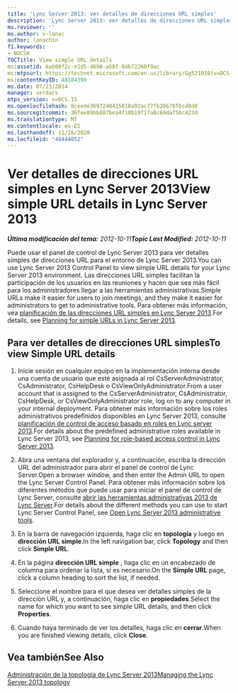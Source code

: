 ```yaml
---
title: 'Lync Server 2013: ver detalles de direcciones URL simples'
description: 'Lync Server 2013: ver detalles de direcciones URL simples.'
ms.reviewer: ''
ms.author: v-lanac
author: lanachin
f1.keywords:
- NOCSH
TOCTitle: View simple URL details
ms:assetid: 6ab00f2c-e1d5-4698-a58f-04b72260f9ac
ms:mtpsurl: https://technet.microsoft.com/en-us/library/Gg521010(v=OCS.15)
ms:contentKeyID: 48184399
ms.date: 07/23/2014
manager: serdars
mtps_version: v=OCS.15
ms.openlocfilehash: 8ceede3697248415018a92ac77fb20670fbcd8d0
ms.sourcegitcommit: 36fee89bb887bea4f18b19f17a8c69daf5bc423d
ms.translationtype: MT
ms.contentlocale: es-ES
ms.lasthandoff: 11/26/2020
ms.locfileid: "49444052"
---
```

# <a name="view-simple-url-details-in-lync-server-2013"></a><span data-ttu-id="5d107-103">Ver detalles de direcciones URL simples en Lync Server 2013</span><span class="sxs-lookup"><span data-stu-id="5d107-103">View simple URL details in Lync Server 2013</span></span>

<div data-xmlns="http://www.w3.org/1999/xhtml">

<div class="topic" data-xmlns="http://www.w3.org/1999/xhtml" data-msxsl="urn:schemas-microsoft-com:xslt" data-cs="https://msdn.microsoft.com/">

<div data-asp="https://msdn2.microsoft.com/asp">



</div>

<div id="mainSection">

<div id="mainBody"><span data-ttu-id="5d107-104">

<span> </span></span><span class="sxs-lookup"><span data-stu-id="5d107-104">

<span> </span></span></span>

<span data-ttu-id="5d107-105">_**Última modificación del tema:** 2012-10-11_</span><span class="sxs-lookup"><span data-stu-id="5d107-105">_**Topic Last Modified:** 2012-10-11_</span></span>

<span data-ttu-id="5d107-106">Puede usar el panel de control de Lync Server 2013 para ver detalles simples de direcciones URL para el entorno de Lync Server 2013.</span><span class="sxs-lookup"><span data-stu-id="5d107-106">You can use Lync Server 2013 Control Panel to view simple URL details for your Lync Server 2013 environment.</span></span> <span data-ttu-id="5d107-107">Las direcciones URL simples facilitan la participación de los usuarios en las reuniones y hacen que sea más fácil para los administradores llegar a las herramientas administrativas.</span><span class="sxs-lookup"><span data-stu-id="5d107-107">Simple URLs make it easier for users to join meetings, and they make it easier for administrators to get to administrative tools.</span></span> <span data-ttu-id="5d107-108">Para obtener más información, vea [planificación de las direcciones URL simples en Lync Server 2013](lync-server-2013-planning-for-simple-urls.md).</span><span class="sxs-lookup"><span data-stu-id="5d107-108">For details, see [Planning for simple URLs in Lync Server 2013](lync-server-2013-planning-for-simple-urls.md).</span></span>

<div>

## <a name="to-view-simple-url-details"></a><span data-ttu-id="5d107-109">Para ver detalles de direcciones URL simples</span><span class="sxs-lookup"><span data-stu-id="5d107-109">To view Simple URL details</span></span>

1.  <span data-ttu-id="5d107-110">Inicie sesión en cualquier equipo en la implementación interna desde una cuenta de usuario que esté asignada al rol CsServerAdministrator, CsAdministrator, CsHelpDesk o CsViewOnlyAdministrator.</span><span class="sxs-lookup"><span data-stu-id="5d107-110">From a user account that is assigned to the CsServerAdministrator, CsAdministrator, CsHelpDesk, or CsViewOnlyAdministrator role, log on to any computer in your internal deployment.</span></span> <span data-ttu-id="5d107-111">Para obtener más información sobre los roles administrativos predefinidos disponibles en Lync Server 2013, consulte [planificación de control de acceso basado en roles en Lync server 2013](lync-server-2013-planning-for-role-based-access-control.md).</span><span class="sxs-lookup"><span data-stu-id="5d107-111">For details about the predefined administrative roles available in Lync Server 2013, see [Planning for role-based access control in Lync Server 2013](lync-server-2013-planning-for-role-based-access-control.md).</span></span>

2.  <span data-ttu-id="5d107-112">Abra una ventana del explorador y, a continuación, escriba la dirección URL del administrador para abrir el panel de control de Lync Server.</span><span class="sxs-lookup"><span data-stu-id="5d107-112">Open a browser window, and then enter the Admin URL to open the Lync Server Control Panel.</span></span> <span data-ttu-id="5d107-113">Para obtener más información sobre los diferentes métodos que puede usar para iniciar el panel de control de Lync Server, consulte [abrir las herramientas administrativas 2013 de Lync Server](lync-server-2013-open-lync-server-administrative-tools.md).</span><span class="sxs-lookup"><span data-stu-id="5d107-113">For details about the different methods you can use to start Lync Server Control Panel, see [Open Lync Server 2013 administrative tools](lync-server-2013-open-lync-server-administrative-tools.md).</span></span>

3.  <span data-ttu-id="5d107-114">En la barra de navegación izquierda, haga clic en **topología** y luego en **dirección URL simple**.</span><span class="sxs-lookup"><span data-stu-id="5d107-114">In the left navigation bar, click **Topology** and then click **Simple URL**.</span></span>

4.  <span data-ttu-id="5d107-115">En la página **dirección URL simple** , haga clic en un encabezado de columna para ordenar la lista, si es necesario.</span><span class="sxs-lookup"><span data-stu-id="5d107-115">On the **Simple URL** page, click a column heading to sort the list, if needed.</span></span>

5.  <span data-ttu-id="5d107-116">Seleccione el nombre para el que desea ver detalles simples de la dirección URL y, a continuación, haga clic en **propiedades**.</span><span class="sxs-lookup"><span data-stu-id="5d107-116">Select the name for which you want to see simple URL details, and then click **Properties**.</span></span>

6.  <span data-ttu-id="5d107-117">Cuando haya terminado de ver los detalles, haga clic en **cerrar**.</span><span class="sxs-lookup"><span data-stu-id="5d107-117">When you are finished viewing details, click **Close**.</span></span>

</div>

<div>

## <a name="see-also"></a><span data-ttu-id="5d107-118">Vea también</span><span class="sxs-lookup"><span data-stu-id="5d107-118">See Also</span></span>


[<span data-ttu-id="5d107-119">Administración de la topología de Lync Server 2013</span><span class="sxs-lookup"><span data-stu-id="5d107-119">Managing the Lync Server 2013 topology</span></span>](lync-server-2013-managing-the-lync-server-topology.md)  
  

<span data-ttu-id="5d107-120"></div>

</div>

<span> </span>

</div>

</div>

</span><span class="sxs-lookup"><span data-stu-id="5d107-120"></div>

</div>

<span> </span>

</div>

</div>

</span></span></div>

